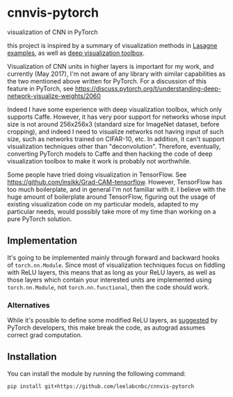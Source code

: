 # cnnvis-pytorch
visualization of CNN in PyTorch

this project is inspired by a summary of visualization methods in
[Lasagne examples](https://github.com/Lasagne/Recipes/blob/master/examples/Saliency%20Maps%20and%20Guided%20Backpropagation.ipynb
), as well as [deep visualization toolbox](https://github.com/yosinski/deep-visualization-toolbox).

Visualization of CNN units in higher layers is important for my work, and currently (May 2017), I'm not
aware of any library with similar capabilities as the two mentioned above written for PyTorch. For a discussion of
this feature in PyTorch, see <https://discuss.pytorch.org/t/understanding-deep-network-visualize-weights/2060>

Indeed I have some experience with deep visualization toolbox, which only supports Caffe.
However, it has very poor support for networks whose input size is not around 256x256x3
(standard size for ImageNet dataset, before cropping),
and indeed I need to visualize networks not having input of such size, such as networks trained on CIFAR-10, etc.
In addition, it can't support visualization techniques other than "deconvolution". Therefore, eventually,
converting PyTorch models to Caffe and then hacking the code of deep visualization toolbox to make it work
is probably not worthwhile.

Some people have tried doing visualization in TensorFlow.
See <https://github.com/insikk/Grad-CAM-tensorflow>.
However, TensorFlow has too much boilerplate, and in general I'm not familiar with it. I believe with the huge amount
of boilerplate around TensorFlow, figuring out the usage of existing visualization code on my particular models,
adapted to my particular needs, would possibly take more of my time than working on a pure PyTorch solution.

## Implementation

It's going to be implemented mainly through forward and backward hooks of `torch.nn.Module`. Since most of visualization
techniques focus on fiddling with ReLU layers,
this means that as long as your ReLU layers, as well as those layers which contain your interested units
are implemented using `torch.nn.Module`, not `torch.nn.functional`, then the code should work.

### Alternatives

While it's possible to define some modified ReLU layers,
as [suggested](https://discuss.pytorch.org/t/inherit-from-autograd-function/2117/2) by PyTorch developers,
this make break the code, as autograd assumes correct grad computation.

## Installation

You can install the module by running the following command: 

`pip install git+https://github.com/leelabcnbc/cnnvis-pytorch`

